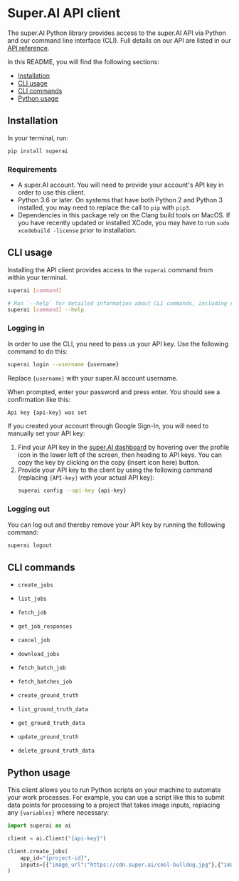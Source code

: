 # Super.AI API client

The super.AI Python library provides access to the super.AI API via Python and our command line interface (CLI). Full details on our API are listed in our [API reference](https://super.ai/reference).

In this README, you will find the following sections:

- [Installation](#installation)
- [CLI usage](#cli-usage)
- [CLI commands](#cli-commands)
- [Python usage](#python-usage)

## Installation

In your terminal, run:

```sh
pip install superai
```

### Requirements

- A super.AI account. You will need to provide your account's API key in order to use this client.
- Python 3.6 or later. On systems that have both Python 2 and Python 3 installed, you may need to replace the call to `pip`  with `pip3`.
- Dependencies in this package rely on the Clang build tools on MacOS. If you have recently updated or installed XCode, you may have to run `sudo xcodebuild -license` prior to installation.

## CLI usage

Installing the API client provides access to the `superai` command from within your terminal.

```sh
superai [command]

# Run `--help` for detailed information about CLI commands, including required and optional flags.
superai [command] --help
```

### Logging in

In order to use the CLI, you need to pass us your API key. Use the following command to do this:

```sh
superai login --username {username}
```

Replace `{username}` with your super.AI account username.

When prompted, enter your password and press enter. You should see a confirmation like this:

```sh
Api key {api-key} was set
```

If you created your account through Google Sign-In, you will need to manually set your API key:

1. Find your API key in the [super.AI dashboard](https://super.ai/dashboard/) by hovering over the profile icon in the lower left of the screen, then heading to API keys. You can copy the key by clicking on the copy (insert icon here) button. 
2. Provide your API key to the client by using the following command (replacing `{API-key}` with your actual API key):
      ```sh
      superai config --api-key {api-key}
      ```

### Logging out

You can log out and thereby remove your API key by running the following command:

```sh
superai logout
```

## CLI commands

- `create_jobs`
- `list_jobs`
- `fetch_job`
- `get_job_responses`
- `cancel_job`
- `download_jobs`

- `fetch_batch_job`
- `fetch_batches_job`

- `create_ground_truth`
- `list_ground_truth_data`
- `get_ground_truth_data`
- `update_ground_truth`
- `delete_ground_truth_data`

## Python usage

This client allows you to run Python scripts on your machine to automate your work processes. For example, you can use a script like this to submit data points for processing to a project that takes image inputs, replacing any `{variables}` where necessary:

```py
import superai as ai

client = ai.Client("{api-key}")

client.create_jobs(
    app_id="{project-id}",
    inputs=[{"image_url":"https://cdn.super.ai/cool-bulldog.jpg"},{"image_url":"https://cdn.super.ai/hot-dog-01.jpeg"}]
)
```

